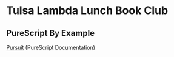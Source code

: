 # Tulsa Lambda Lunch Book Club

## PureScript By Example

[Pursuit](https://pursuit.purescript.org/) (PureScript Documentation)
